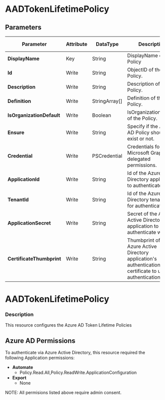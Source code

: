 ﻿# AADTokenLifetimePolicy

## Parameters

| Parameter | Attribute | DataType | Description | Allowed Values |
| --- | --- | --- | --- | --- |
| **DisplayName** | Key | String | DisplayName of the Policy ||
| **Id** | Write | String | ObjectID of the Policy. ||
| **Description** | Write | String | Description of the Policy. ||
| **Definition** | Write | StringArray[] | Definition of the Policy. ||
| **IsOrganizationDefault** | Write | Boolean | IsOrganizationDefault of the Policy. ||
| **Ensure** | Write | String | Specify if the Azure AD Policy should exist or not. |Present, Absent|
| **Credential** | Write | PSCredential | Credentials for the Microsoft Graph delegated permissions. ||
| **ApplicationId** | Write | String | Id of the Azure Active Directory application to authenticate with. ||
| **TenantId** | Write | String | Id of the Azure Active Directory tenant used for authentication. ||
| **ApplicationSecret** | Write | String | Secret of the Azure Active Directory application to authenticate with. ||
| **CertificateThumbprint** | Write | String | Thumbprint of the Azure Active Directory application's authentication certificate to use for authentication. ||

# AADTokenLifetimePolicy

### Description

This resource configures the Azure AD Token Lifetime Policies

## Azure AD Permissions

To authenticate via Azure Active Directory, this resource required the following Application permissions:

* **Automate**
  * Policy.Read.All,Policy.ReadWrite.ApplicationConfiguration
* **Export**
  * None

NOTE: All permisions listed above require admin consent.


